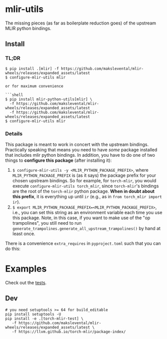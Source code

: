 # mlir-utils

The missing pieces (as far as boilerplate reduction goes) of the upstream MLIR python bindings.

## Install

### TL;DR

```shell
$ pip install .[mlir] -f https://github.com/makslevental/mlir-wheels/releases/expanded_assets/latest
$ configure-mlir-utils mlir

or for maximum convenience

```shell
$ pip install mlir-python-utils[mlir] \
  -f https://github.com/makslevental/mlir-wheels/releases/expanded_assets/latest
  -f https://github.com/makslevental/mlir-wheels/releases/expanded_assets/latest
$ configure-mlir-utils mlir
```

### Details

This package is meant to work in concert with the upstream bindings.
Practically speaking that means you need to have *some* package installed that includes mlir python bindings.
In addition, you have to do one of two things to **configure this package** (after installing it):

1. `$ configure-mlir-utils -y <MLIR_PYTHON_PACKAGE_PREFIX>`, where `MLIR_PYTHON_PACKAGE_PREFIX` is (as it says) the
   package prefix for your chosen upstream bindings. So for example, for `torch-mlir`, you would
   execute `configure-mlir-utils torch_mlir`, since `torch-mlir`'s bindings are the root of the `torch-mlir` python
   package. **When in doubt about this prefix**, it is everything up until `ir` (e.g., as
   in `from torch_mlir import ir`).
2. `$ export MLIR_PYTHON_PACKAGE_PREFIX=<MLIR_PYTHON_PACKAGE_PREFIX>`, i.e., you can set this string as an environment
   variable each time you use this package. Note, in this case, if you want to make use of the "op trampolines", you
   still need to run `generate_trampolines.generate_all_upstream_trampolines()` by hand at least once.

There is a convenience `extra_requires` in `pyproject.toml` such that you can do this:

# Examples

Check out the [tests](tests).

## Dev

```shell
# you need setuptools >= 64 for build_editable
pip install setuptools -U
pip install -e .[torch-mlir-test] \
   -f https://github.com/makslevental/mlir-wheels/releases/expanded_assets/latest \
   -f https://llvm.github.io/torch-mlir/package-index/
```
